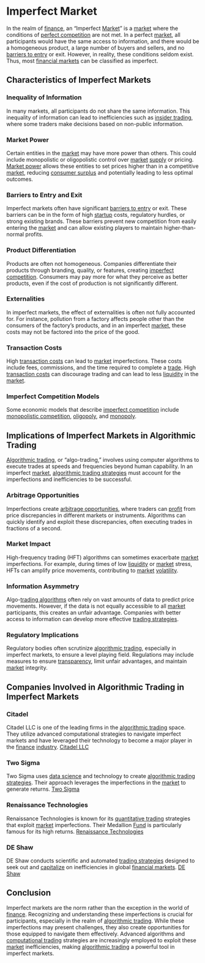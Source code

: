 # Imperfect Market

In the realm of [finance](../f/finance.md), an “Imperfect [Market](../m/market.md)” is a [market](../m/market.md) where the conditions of [perfect competition](../p/perfect_competition.md) are not met. In a perfect [market](../m/market.md), all participants would have the same access to information, and there would be a homogeneous product, a large number of buyers and sellers, and no [barriers to entry](../b/barriers_to_entry.md) or exit. However, in reality, these conditions seldom exist. Thus, most [financial markets](../f/financial_market.md) can be classified as imperfect.

## Characteristics of Imperfect Markets

### Inequality of Information
In many markets, all participants do not share the same information. This inequality of information can lead to inefficiencies such as [insider trading](../i/insider.md), where some traders make decisions based on non-public information. 

### Market Power
Certain entities in the [market](../m/market.md) may have more power than others. This could include monopolistic or oligopolistic control over [market](../m/market.md) [supply](../s/supply.md) or pricing. [Market power](../m/market_power.md) allows these entities to set prices higher than in a competitive [market](../m/market.md), reducing [consumer surplus](../c/consumer_surplus.md) and potentially leading to less optimal outcomes.

### Barriers to Entry and Exit
Imperfect markets often have significant [barriers to entry](../b/barriers_to_entry.md) or exit. These barriers can be in the form of high [startup](../s/startup.md) costs, regulatory hurdles, or strong existing brands. These barriers prevent new competition from easily entering the [market](../m/market.md) and can allow existing players to maintain higher-than-normal profits.

### Product Differentiation
Products are often not homogeneous. Companies differentiate their products through branding, quality, or features, creating [imperfect competition](../i/imperfect_competition.md). Consumers may pay more for what they perceive as better products, even if the cost of production is not significantly different.

### Externalities
In imperfect markets, the effect of externalities is often not fully accounted for. For instance, pollution from a factory affects people other than the consumers of the factory’s products, and in an imperfect [market](../m/market.md), these costs may not be factored into the price of the good.

### Transaction Costs
High [transaction costs](../t/transaction_costs.md) can lead to [market](../m/market.md) imperfections. These costs include fees, commissions, and the time required to complete a [trade](../t/trade.md). High [transaction costs](../t/transaction_costs.md) can discourage trading and can lead to less [liquidity](../l/liquidity.md) in the [market](../m/market.md).

### Imperfect Competition Models
Some economic models that describe [imperfect competition](../i/imperfect_competition.md) include [monopolistic competition](../m/monopolistic_competition.md), [oligopoly](../o/oligopoly.md), and [monopoly](../m/monopoly.md).

## Implications of Imperfect Markets in Algorithmic Trading

[Algorithmic trading](../a/accountability.md), or “algo-trading,” involves using computer algorithms to execute trades at speeds and frequencies beyond human capability. In an imperfect [market](../m/market.md), [algorithmic trading strategies](../a/algorithmic_trading_strategies.md) must account for the imperfections and inefficiencies to be successful.

### Arbitrage Opportunities
Imperfections create [arbitrage opportunities](../a/arbitrage_opportunities.md), where traders can [profit](../p/profit.md) from price discrepancies in different markets or instruments. Algorithms can quickly identify and exploit these discrepancies, often executing trades in fractions of a second. 

### Market Impact
High-frequency trading (HFT) algorithms can sometimes exacerbate [market](../m/market.md) imperfections. For example, during times of low [liquidity](../l/liquidity.md) or [market](../m/market.md) stress, HFTs can amplify price movements, contributing to [market](../m/market.md) [volatility](../v/volatility.md). 

### Information Asymmetry
Algo-[trading algorithms](../t/trading_algorithms.md) often rely on vast amounts of data to predict price movements. However, if the data is not equally accessible to all [market](../m/market.md) participants, this creates an unfair advantage. Companies with better access to information can develop more effective [trading strategies](../t/trading_strategies.md).

### Regulatory Implications
Regulatory bodies often scrutinize [algorithmic trading](../a/accountability.md), especially in imperfect markets, to ensure a level playing field. Regulations may include measures to ensure [transparency](../t/transparency.md), limit unfair advantages, and maintain [market](../m/market.md) integrity.

## Companies Involved in Algorithmic Trading in Imperfect Markets

### Citadel
Citadel LLC is one of the leading firms in the [algorithmic trading](../a/accountability.md) space. They utilize advanced computational strategies to navigate imperfect markets and have leveraged their technology to become a major player in the [finance](../f/finance.md) [industry](../i/industry.md).
[Citadel LLC](https://www.citadel.com/)

### Two Sigma
Two Sigma uses [data science](../d/data_science_in_trading.md) and technology to create [algorithmic trading strategies](../a/algorithmic_trading_strategies.md). Their approach leverages the imperfections in the [market](../m/market.md) to generate returns.
[Two Sigma](https://www.twosigma.com/)

### Renaissance Technologies
Renaissance Technologies is known for its [quantitative trading](../q/quantitative_trading.md) strategies that exploit [market](../m/market.md) imperfections. Their Medallion [Fund](../f/fund.md) is particularly famous for its high returns.
[Renaissance Technologies](https://www.rentec.com/)

### DE Shaw
DE Shaw conducts scientific and automated [trading strategies](../t/trading_strategies.md) designed to seek out and [capitalize](../c/capitalize.md) on inefficiencies in global [financial markets](../f/financial_market.md).
[DE Shaw](https://www.deshaw.com/)

## Conclusion

Imperfect markets are the norm rather than the exception in the world of [finance](../f/finance.md). Recognizing and understanding these imperfections is crucial for participants, especially in the realm of [algorithmic trading](../a/accountability.md). While these imperfections may present challenges, they also create opportunities for those equipped to navigate them effectively. Advanced algorithms and [computational trading](../c/computational_trading.md) strategies are increasingly employed to exploit these [market](../m/market.md) inefficiencies, making [algorithmic trading](../a/accountability.md) a powerful tool in imperfect markets.